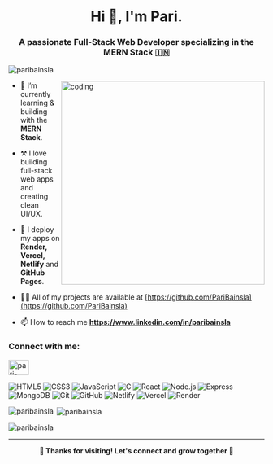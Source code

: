 <h1 align="center">Hi 👋, I'm Pari.</h1>
<h3 align="center">A passionate Full-Stack Web Developer specializing in the MERN Stack 🇮🇳</h3>

<p align="left"> <img src="https://komarev.com/ghpvc/?username=paribainsla&label=Profile%20views&color=0e75b6&style=flat" alt="paribainsla" /> </p>

<img  display="flex" align="right" alt="coding" width="400" src="https://cdn.dribbble.com/users/4055494/screenshots/15215756/media/d2b66c4ca0192aa26d103448b3d1518b.gif">

- 🌱 I’m currently learning & building with the **MERN Stack**.
  
- ⚒️ I love building full-stack web apps and creating clean UI/UX.
  
- 🚀 I deploy my apps on **Render, Vercel, Netlify** and **GitHub Pages**.
  
- 👨‍💻 All of my projects are available at [https://github.com/PariBainsla](https://github.com/PariBainsla)
  
- 📫 How to reach me **https://www.linkedin.com/in/paribainsla**

<h3 align="left">Connect with me:</h3>
<p align="left">
<a href="https://linkedin.com/in/pari-bainsla" target="blank"><img align="center" src="https://raw.githubusercontent.com/rahuldkjain/github-profile-readme-generator/master/src/images/icons/Social/linked-in-alt.svg" alt="pari-bainsla" height="30" width="40" /></a>
</p>

<img src="https://img.shields.io/badge/HTML5-ffb6c1?style=for-the-badge&logo=html5&logoColor=white" alt="HTML5"/>
  <img src="https://img.shields.io/badge/CSS3-eec6e6?style=for-the-badge&logo=css3&logoColor=white" alt="CSS3"/>
  <img src="https://img.shields.io/badge/JavaScript-f7e8d7?style=for-the-badge&logo=javascript&logoColor=black" alt="JavaScript"/>
  <img src="https://img.shields.io/badge/C-ffc6d0?style=for-the-badge&logo=c&logoColor=black" alt="C"/>
  <img src="https://img.shields.io/badge/React-f9c6e0?style=for-the-badge&logo=react&logoColor=white" alt="React"/>
  <img src="https://img.shields.io/badge/Node.js-ffc6f0?style=for-the-badge&logo=node.js&logoColor=white" alt="Node.js"/>
  <img src="https://img.shields.io/badge/Express.js-fad0c9?style=for-the-badge&logo=express&logoColor=black" alt="Express"/>
  <img src="https://img.shields.io/badge/MongoDB-dfc1e2?style=for-the-badge&logo=mongodb&logoColor=white" alt="MongoDB"/>
  <img src="https://img.shields.io/badge/Git-fdc5c5?style=for-the-badge&logo=git&logoColor=white" alt="Git"/>
  <img src="https://img.shields.io/badge/GitHub-e4bad4?style=for-the-badge&logo=github&logoColor=white" alt="GitHub"/>
  <img src="https://img.shields.io/badge/Netlify-f0c6db?style=for-the-badge&logo=netlify&logoColor=white" alt="Netlify"/>
  <img src="https://img.shields.io/badge/Vercel-dcc6e0?style=for-the-badge&logo=vercel&logoColor=black" alt="Vercel"/>
  <img src="https://img.shields.io/badge/Render-f6d1f2?style=for-the-badge&logo=render&logoColor=white" alt="Render"/>

</p>

<p><img align="left" src="https://github-readme-stats.vercel.app/api/top-langs?username=paribainsla&show_icons=true&locale=en&layout=compact" alt="paribainsla" /></p>

<p>&nbsp;<img align="center" src="https://github-readme-stats.vercel.app/api?username=paribainsla&show_icons=true&locale=en" alt="paribainsla" /></p>

<p><img align="center" src="https://github-readme-streak-stats.herokuapp.com/?user=paribainsla&" alt="paribainsla" /></p>

---

<p align="center"><b>💖 Thanks for visiting! Let's connect and grow together 🌱</b></p>
